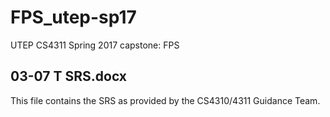 # FPS_utep-sp17
UTEP CS4311 Spring 2017 capstone: FPS

## 03-07 T SRS.docx
This file contains the SRS as provided by the CS4310/4311 Guidance Team.